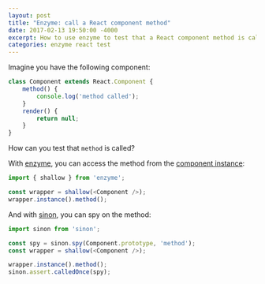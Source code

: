 ```yaml
---
layout: post
title: "Enzyme: call a React component method"
date: 2017-02-13 19:50:00 -4000
excerpt: How to use enzyme to test that a React component method is called.
categories: enzyme react test
---
```


Imagine you have the following component:

```js
class Component extends React.Component {
    method() {
        console.log('method called');
    }
    render() {
        return null;
    }
}
```

How can you test that `method` is called?

With [enzyme](https://github.com/airbnb/enzyme), you can access the method from the [component instance](http://airbnb.io/enzyme/docs/api/ReactWrapper/instance.html):

```js
import { shallow } from 'enzyme';

const wrapper = shallow(<Component />);
wrapper.instance().method();
```

And with [sinon](http://sinonjs.org), you can spy on the method:

```js
import sinon from 'sinon';

const spy = sinon.spy(Component.prototype, 'method');
const wrapper = shallow(<Component />);

wrapper.instance().method();
sinon.assert.calledOnce(spy);
```
